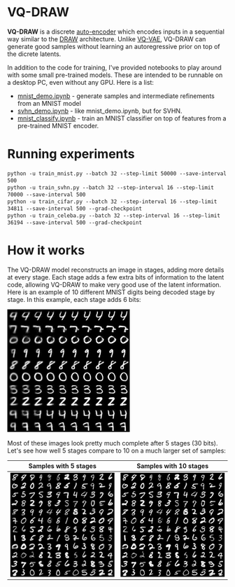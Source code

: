 # VQ-DRAW

**VQ-DRAW** is a discrete [auto-encoder](https://en.wikipedia.org/wiki/Autoencoder) which encodes inputs in a sequential way similar to the [DRAW](https://arxiv.org/abs/1502.04623) architecture. Unlike [VQ-VAE](https://arxiv.org/abs/1711.00937), VQ-DRAW can generate good samples without learning an autoregressive prior on top of the dicrete latents.

In addition to the code for training, I've provided notebooks to play around with some small pre-trained models. These are intended to be runnable on a desktop PC, even without any GPU. Here is a list:

 * [mnist_demo.ipynb](mnist_demo.ipynb) - generate samples and intermediate refinements from an MNIST model
 * [svhn_demo.ipynb](svhn_demo.ipynb) - like mnist_demo.ipynb, but for SVHN.
 * [mnist_classify.ipynb](mnist_classify.ipynb) - train an MNIST classifier on top of features from a pre-trained MNIST encoder.

# Running experiments

```
python -u train_mnist.py --batch 32 --step-limit 50000 --save-interval 500
python -u train_svhn.py --batch 32 --step-interval 16 --step-limit 70000 --save-interval 500
python -u train_cifar.py --batch 32 --step-interval 16 --step-limit 34811 --save-interval 500 --grad-checkpoint
python -u train_celeba.py --batch 32 --step-interval 16 --step-limit 36194 --save-interval 500 --grad-checkpoint
```

# How it works

The VQ-DRAW model reconstructs an image in stages, adding more details at every stage. Each stage adds a few extra bits of information to the latent code, allowing VQ-DRAW to make very good use of the latent information. Here is an example of 10 different MNIST digits being decoded stage by stage. In this example, each stage adds 6 bits:

![Stages of MNIST decoding](images/mnist_stages.png)

Most of these images look pretty much complete after 5 stages (30 bits). Let's see how well 5 stages compare to 10 on a much larger set of samples:

Samples with 5 stages                |  Samples with 10 stages
:-----------------------------------:|:------------------------------------:
![](images/mnist_samples_30bit.png)  |  ![](images/mnist_samples_60bit.png)
